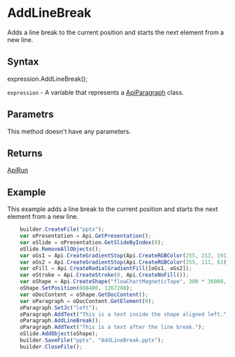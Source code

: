 # AddLineBreak

Adds a line break to the current position and starts the next element from a new line.

## Syntax

expression.AddLineBreak();

`expression` - A variable that represents a [ApiParagraph](../ApiParagraph.md) class.

## Parametrs

This method doesn't have any parameters.

## Returns

[ApiRun](../../ApiRun/ApiRun.md)

## Example

This example adds a line break to the current position and starts the next element from a new line.

```javascript
	builder.CreateFile("pptx");
	var oPresentation = Api.GetPresentation();
	var oSlide = oPresentation.GetSlideByIndex(0);
	oSlide.RemoveAllObjects();
	var oGs1 = Api.CreateGradientStop(Api.CreateRGBColor(255, 213, 191), 0);
	var oGs2 = Api.CreateGradientStop(Api.CreateRGBColor(255, 111, 61), 100000);
	var oFill = Api.CreateRadialGradientFill([oGs1, oGs2]);
	var oStroke = Api.CreateStroke(0, Api.CreateNoFill());
	var oShape = Api.CreateShape("flowChartMagneticTape", 300 * 36000, 130 * 36000, oFill, oStroke);
	oShape.SetPosition(608400, 1267200);
	var oDocContent = oShape.GetDocContent();
	var oParagraph = oDocContent.GetElement(0);
	oParagraph.SetJc("left");
	oParagraph.AddText("This is a text inside the shape aligned left.");
	oParagraph.AddLineBreak();
	oParagraph.AddText("This is a text after the line break.");
	oSlide.AddObject(oShape);
	builder.SaveFile("pptx", "AddLineBreak.pptx");
	builder.CloseFile();
```
